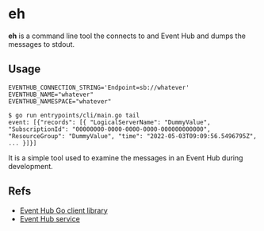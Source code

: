 # eh

**eh** is a command line tool the connects to and Event Hub and dumps the messages to stdout.

## Usage

```shell
EVENTHUB_CONNECTION_STRING='Endpoint=sb://whatever'
EVENTHUB_NAME="whatever"
EVENTHUB_NAMESPACE="whatever"

$ go run entrypoints/cli/main.go tail
event: [{"records": [{ "LogicalServerName": "DummyValue", "SubscriptionId": "00000000-0000-0000-0000-000000000000", "ResourceGroup": "DummyValue", "time": "2022-05-03T09:09:56.5496795Z", ... }]}]
```

It is a simple tool used to examine the messages in an Event Hub during development.


## Refs

- [Event Hub Go client library](https://github.com/Azure/azure-event-hubs-go)
- [Event Hub service](https://azure.microsoft.com/en-us/services/event-hubs/)
